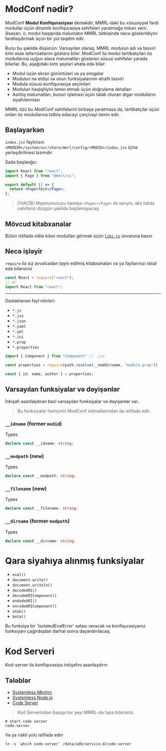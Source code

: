 # ModConf nədir?

ModConf **Modul Konfiqurasiyası** deməkdir, MMRL-dəki bu xüsusiyyət fərdi modullar üçün dinamik konfiqurasiya səhifələri yaratmağa imkan verir. Əsasən, o, modul haqqında məlumatın MMRL tətbiqində necə göstərildiyini fərdiləşdirmək üçün bir yol təqdim edir.

Bunu bu şəkildə düşünün: Varsayılan olaraq, MMRL modulun adı və təsviri kimi əsas təfərrüatlarını göstərə bilər. ModConf ilə modul tərtibatçıları öz modullarına uyğun əlavə məlumatları göstərən xüsusi səhifələr yarada bilərlər. Bu, aşağıdakı kimi şeyləri əhatə edə bilər:

- Modul üçün ekran görüntüləri və ya simgələr
- Modulun nə etdiyi və onun funksiyalarının ətraflı təsviri
- Modula xüsusi konfiqurasiya seçimləri
- Modulun həqiqiliyini təmin etmək üçün doğrulama detalları
- Asılılıq məlumatları, bunun işləməsi üçün tələb olunan digər modulların siyahılanması

MMRL özü bu ModConf səhifələrini birbaşa yaratmasa da, tərtibatçılar üçün onları öz modullarına tətbiq edəcəyi çərçivəyi təmin edir.

## Başlayarkən

`index.jsx` faylınızın `<MODDIR>/system/usr/share/mmrl/config/<MODID>/index.jsx` içinə yerləşdirilməsi lazımdır.

Sadə başlanğıc:

```jsx
import React from "react";
import { Page } from "@mmrl/ui";

export default () => {
  return <Page>Test</Page>;
};
```

> [!VACİB]
> Məzmununuzu həmişə `<Page></Page>` ilə sarıyın, əks halda səhifəniz düzgün şəkildə başlamayacaq

## Mövcud kitabxanalar

Bütün istifadə edilə bilən modulları görmək üçün [`libs.ts`](https://github.com/DerGoogler/MMRL/blob/master/Website/src/components/ModConfView/libs.ts) ünvanına baxın

## Necə işləyir

`require` ilə siz əvvəlcədən təyin edilmiş kitabxanaları və ya fayllarınızı idxal edə bilərsiniz

```js
const React = require("react");
// or
import React from "react";
```

----

Dəstəklənən fayl növləri:

- `*.js`
- `*.jsx`
- `*.json`
- `*.yaml`
- `*.yml`
- `*.ini`
- `*.prop`
- `*.properties`

```js
import { Component } from "Component" // .jsx

const properties = require(path.resolve(__moddirname, "module.prop"))

const { id, name, author } = properties;
```

## Varsayılan funksiyalar və dəyişənlər

İnkişafı asanlaşdıran bəzi varsayılan funksiyalar və dəyişənlər var..

> Bu funksiyalar həmçinin ModConf xidmətlərindən də istifadə edir.

### `__idname` (former `modid`)

Types

```ts
declare const __idname: string;
```

### `__modpath` (new)

Types

```ts
declare const __modpath: string;
```


### `__filename` (new)

Types

```ts
declare const __filename: string;
```

### `__dirname` (former `modpath`)

Types

```ts
declare const __dirname: string;
```

# Qara siyahıya alınmış funksiyalar

- `eval()`
- `document.write()`
- `document.writeln()`
- `decodeURI()`
- `decodeURIComponent()`
- `endodeURI()`
- `encodeURIComponent()`
- `atob()`
- `bota()`

Bu funksiya bir 'IsolatedEvalError' xətası verəcək və konfiqurasiyanız funksiyanı çağırdıqdan dərhal sonra dayandırılacaq.

# Kod Serveri

Kod-server ilə konfiqurasiya inkişafını asanlaşdırın

## Tələblər

- [Systemless Mkshrc](https://github.com/Magisk-Modules-Alt-Repo/mkshrc)
- [Systemless Node.js](https://github.com/Magisk-Modules-Alt-Repo/node)
- [Code Server](https://github.com/Googlers-Repo/code-server)

> Kod Serverindən başqa hər şeyi MMRL-də tapa bilərsiniz
```shell
# start code server
code-server 
```

Və ya riskli yolu istifadə edin

```shell
ln -s `which code-server` /data/adb/service.d/code-server
```
